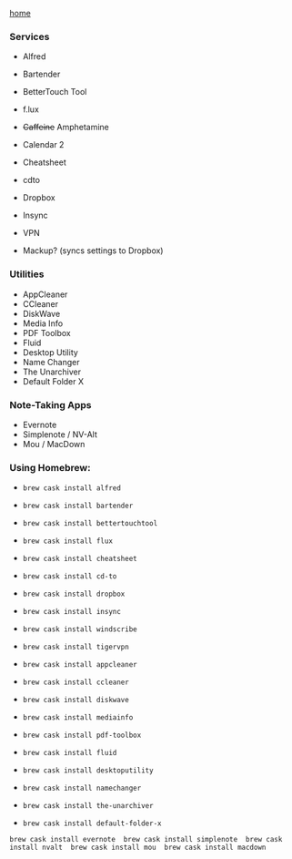 [home](index.md)

### Services

- Alfred
- Bartender
- BetterTouch Tool
- f.lux
- ~~Caffeine~~ Amphetamine
- Calendar 2
- Cheatsheet
- cdto

- Dropbox
- Insync
- VPN

- Mackup? (syncs settings to Dropbox)


### Utilities

- AppCleaner
- CCleaner
- DiskWave
- Media Info
- PDF Toolbox
- Fluid
- Desktop Utility
- Name Changer
- The Unarchiver
- Default Folder X


### Note-Taking Apps
- Evernote
- Simplenote / NV-Alt
- Mou / MacDown


### Using Homebrew:

+ `brew cask install alfred`
+ `brew cask install bartender`
+ `brew cask install bettertouchtool`
+ `brew cask install flux`
+ `brew cask install cheatsheet`
+ `brew cask install cd-to`
 
+ `brew cask install dropbox`
+ `brew cask install insync`
+ `brew cask install windscribe`
+ `brew cask install tigervpn`
 
+ `brew cask install appcleaner`
+ `brew cask install ccleaner`
+ `brew cask install diskwave`
+ `brew cask install mediainfo`
+ `brew cask install pdf-toolbox`
+ `brew cask install fluid`
+ `brew cask install desktoputility`
+ `brew cask install namechanger`
+ `brew cask install the-unarchiver`
+ `brew cask install default-folder-x` 
 
`brew cask install evernote 
brew cask install simplenote 
brew cask install nvalt 
brew cask install mou 
brew cask install macdown`
